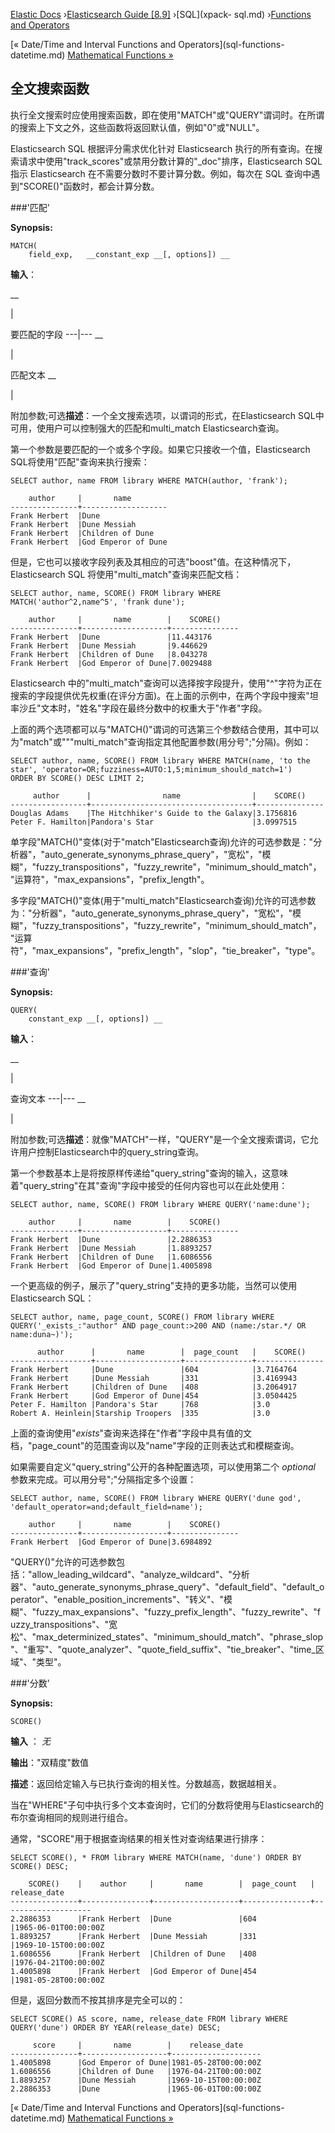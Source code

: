 

[Elastic Docs](/guide/) ›[Elasticsearch Guide [8.9]](index.md) ›[SQL](xpack-
sql.md) ›[Functions and Operators](sql-functions.md)

[« Date/Time and Interval Functions and Operators](sql-functions-
datetime.md) [Mathematical Functions »](sql-functions-math.md)

## 全文搜索函数

执行全文搜索时应使用搜索函数，即在使用"MATCH"或"QUERY"谓词时。在所谓的搜索上下文之外，这些函数将返回默认值，例如"0"或"NULL"。

Elasticsearch SQL 根据评分需求优化针对 Elasticsearch 执行的所有查询。在搜索请求中使用"track_scores"或禁用分数计算的"_doc"排序，Elasticsearch SQL 指示 Elasticsearch 在不需要分数时不要计算分数。例如，每次在 SQL 查询中遇到"SCORE()"函数时，都会计算分数。

###'匹配'

**Synopsis:**

    
    
    MATCH(
        field_exp,   __constant_exp __[, options]) __

**输入**：

__

|

要匹配的字段 ---|--- __

|

匹配文本 __

|

附加参数;可选**描述**：一个全文搜索选项，以谓词的形式，在Elasticsearch SQL中可用，使用户可以控制强大的匹配和multi_match Elasticsearch查询。

第一个参数是要匹配的一个或多个字段。如果它只接收一个值，Elasticsearch SQL将使用"匹配"查询来执行搜索：

    
    
    SELECT author, name FROM library WHERE MATCH(author, 'frank');
    
        author     |       name
    ---------------+-------------------
    Frank Herbert  |Dune
    Frank Herbert  |Dune Messiah
    Frank Herbert  |Children of Dune
    Frank Herbert  |God Emperor of Dune

但是，它也可以接收字段列表及其相应的可选"boost"值。在这种情况下，Elasticsearch SQL 将使用"multi_match"查询来匹配文档：

    
    
    SELECT author, name, SCORE() FROM library WHERE MATCH('author^2,name^5', 'frank dune');
    
        author     |       name        |    SCORE()
    ---------------+-------------------+---------------
    Frank Herbert  |Dune               |11.443176
    Frank Herbert  |Dune Messiah       |9.446629
    Frank Herbert  |Children of Dune   |8.043278
    Frank Herbert  |God Emperor of Dune|7.0029488

Elasticsearch 中的"multi_match"查询可以选择按字段提升，使用"^"字符为正在搜索的字段提供优先权重(在评分方面)。在上面的示例中，在两个字段中搜索"坦率沙丘"文本时，"姓名"字段在最终分数中的权重大于"作者"字段。

上面的两个选项都可以与"MATCH()"谓词的可选第三个参数结合使用，其中可以为"match"或"""multi_match"查询指定其他配置参数(用分号";"分隔)。例如：

    
    
    SELECT author, name, SCORE() FROM library WHERE MATCH(name, 'to the star', 'operator=OR;fuzziness=AUTO:1,5;minimum_should_match=1')
    ORDER BY SCORE() DESC LIMIT 2;
    
         author      |                name                |    SCORE()
    -----------------+------------------------------------+---------------
    Douglas Adams    |The Hitchhiker's Guide to the Galaxy|3.1756816
    Peter F. Hamilton|Pandora's Star                      |3.0997515

单字段"MATCH()"变体(对于"match"Elasticsearch查询)允许的可选参数是："分析器"，"auto_generate_synonyms_phrase_query"，"宽松"，"模糊"，"fuzzy_transpositions"，"fuzzy_rewrite"，"minimum_should_match"，"运算符"，"max_expansions"，"prefix_length"。

多字段"MATCH()"变体(用于"multi_match"Elasticsearch查询)允许的可选参数为："分析器"，"auto_generate_synonyms_phrase_query"，"宽松"，"模糊"，"fuzzy_transpositions"，"fuzzy_rewrite"，"minimum_should_match"，"运算符"，"max_expansions"，"prefix_length"，"slop"，"tie_breaker"，"type"。

###'查询'

**Synopsis:**

    
    
    QUERY(
        constant_exp __[, options]) __

**输入**：

__

|

查询文本 ---|--- __

|

附加参数;可选**描述**：就像"MATCH"一样，"QUERY"是一个全文搜索谓词，它允许用户控制Elasticsearch中的query_string查询。

第一个参数基本上是将按原样传递给"query_string"查询的输入，这意味着"query_string"在其"查询"字段中接受的任何内容也可以在此处使用：

    
    
    SELECT author, name, SCORE() FROM library WHERE QUERY('name:dune');
    
        author     |       name        |    SCORE()
    ---------------+-------------------+---------------
    Frank Herbert  |Dune               |2.2886353
    Frank Herbert  |Dune Messiah       |1.8893257
    Frank Herbert  |Children of Dune   |1.6086556
    Frank Herbert  |God Emperor of Dune|1.4005898

一个更高级的例子，展示了"query_string"支持的更多功能，当然可以使用Elasticsearch SQL：

    
    
    SELECT author, name, page_count, SCORE() FROM library WHERE QUERY('_exists_:"author" AND page_count:>200 AND (name:/star.*/ OR name:duna~)');
    
          author      |       name        |  page_count   |    SCORE()
    ------------------+-------------------+---------------+---------------
    Frank Herbert     |Dune               |604            |3.7164764
    Frank Herbert     |Dune Messiah       |331            |3.4169943
    Frank Herbert     |Children of Dune   |408            |3.2064917
    Frank Herbert     |God Emperor of Dune|454            |3.0504425
    Peter F. Hamilton |Pandora's Star     |768            |3.0
    Robert A. Heinlein|Starship Troopers  |335            |3.0

上面的查询使用"_exists_"查询来选择在"作者"字段中具有值的文档，"page_count"的范围查询以及"name"字段的正则表达式和模糊查询。

如果需要自定义"query_string"公开的各种配置选项，可以使用第二个 _optional_ 参数来完成。可以用分号";"分隔指定多个设置：

    
    
    SELECT author, name, SCORE() FROM library WHERE QUERY('dune god', 'default_operator=and;default_field=name');
    
        author     |       name        |    SCORE()
    ---------------+-------------------+---------------
    Frank Herbert  |God Emperor of Dune|3.6984892

"QUERY()"允许的可选参数包括："allow_leading_wildcard"、"analyze_wildcard"、"分析器"、"auto_generate_synonyms_phrase_query"、"default_field"、"default_operator"、"enable_position_increments"、"转义"、"模糊"、"fuzzy_max_expansions"、"fuzzy_prefix_length"、"fuzzy_rewrite"、"fuzzy_transpositions"、"宽松"、"max_determinized_states"、"minimum_should_match"、"phrase_slop"、"重写"、"quote_analyzer"、"quote_field_suffix"、"tie_breaker"、"time_区域"、"类型"。

###'分数'

**Synopsis:**

    
    
    SCORE()

**输入** ： _无_

**输出**："双精度"数值

**描述**：返回给定输入与已执行查询的相关性。分数越高，数据越相关。

当在"WHERE"子句中执行多个文本查询时，它们的分数将使用与Elasticsearch的布尔查询相同的规则进行组合。

通常，"SCORE"用于根据查询结果的相关性对查询结果进行排序：

    
    
    SELECT SCORE(), * FROM library WHERE MATCH(name, 'dune') ORDER BY SCORE() DESC;
    
        SCORE()    |    author     |       name        |  page_count   |    release_date
    ---------------+---------------+-------------------+---------------+--------------------
    2.2886353      |Frank Herbert  |Dune               |604            |1965-06-01T00:00:00Z
    1.8893257      |Frank Herbert  |Dune Messiah       |331            |1969-10-15T00:00:00Z
    1.6086556      |Frank Herbert  |Children of Dune   |408            |1976-04-21T00:00:00Z
    1.4005898      |Frank Herbert  |God Emperor of Dune|454            |1981-05-28T00:00:00Z

但是，返回分数而不按其排序是完全可以的：

    
    
    SELECT SCORE() AS score, name, release_date FROM library WHERE QUERY('dune') ORDER BY YEAR(release_date) DESC;
    
         score     |       name        |    release_date
    ---------------+-------------------+--------------------
    1.4005898      |God Emperor of Dune|1981-05-28T00:00:00Z
    1.6086556      |Children of Dune   |1976-04-21T00:00:00Z
    1.8893257      |Dune Messiah       |1969-10-15T00:00:00Z
    2.2886353      |Dune               |1965-06-01T00:00:00Z

[« Date/Time and Interval Functions and Operators](sql-functions-
datetime.md) [Mathematical Functions »](sql-functions-math.md)

